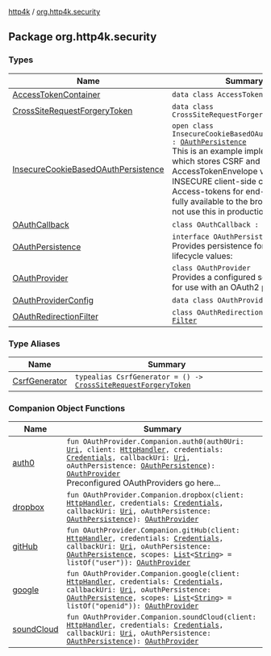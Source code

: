 [http4k](../index.md) / [org.http4k.security](./index.md)

## Package org.http4k.security

### Types

| Name | Summary |
|---|---|
| [AccessTokenContainer](-access-token-container/index.md) | `data class AccessTokenContainer` |
| [CrossSiteRequestForgeryToken](-cross-site-request-forgery-token/index.md) | `data class CrossSiteRequestForgeryToken` |
| [InsecureCookieBasedOAuthPersistence](-insecure-cookie-based-o-auth-persistence/index.md) | `open class InsecureCookieBasedOAuthPersistence : `[`OAuthPersistence`](-o-auth-persistence/index.md)<br>This is an example implementation which stores CSRF and AccessTokenEnvelope values in an INSECURE client-side cookie. Access-tokens for end-services are fully available to the browser so do not use this in production! |
| [OAuthCallback](-o-auth-callback/index.md) | `class OAuthCallback : `[`HttpHandler`](../org.http4k.core/-http-handler.md) |
| [OAuthPersistence](-o-auth-persistence/index.md) | `interface OAuthPersistence`<br>Provides persistence for OAuth lifecycle values: |
| [OAuthProvider](-o-auth-provider/index.md) | `class OAuthProvider`<br>Provides a configured set of objects for use with an OAuth2 provider. |
| [OAuthProviderConfig](-o-auth-provider-config/index.md) | `data class OAuthProviderConfig` |
| [OAuthRedirectionFilter](-o-auth-redirection-filter/index.md) | `class OAuthRedirectionFilter : `[`Filter`](../org.http4k.core/-filter/index.md) |

### Type Aliases

| Name | Summary |
|---|---|
| [CsrfGenerator](-csrf-generator.md) | `typealias CsrfGenerator = () -> `[`CrossSiteRequestForgeryToken`](-cross-site-request-forgery-token/index.md) |

### Companion Object Functions

| Name | Summary |
|---|---|
| [auth0](auth0.md) | `fun OAuthProvider.Companion.auth0(auth0Uri: `[`Uri`](../org.http4k.core/-uri/index.md)`, client: `[`HttpHandler`](../org.http4k.core/-http-handler.md)`, credentials: `[`Credentials`](../org.http4k.core/-credentials/index.md)`, callbackUri: `[`Uri`](../org.http4k.core/-uri/index.md)`, oAuthPersistence: `[`OAuthPersistence`](-o-auth-persistence/index.md)`): `[`OAuthProvider`](-o-auth-provider/index.md)<br>Preconfigured OAuthProviders go here... |
| [dropbox](dropbox.md) | `fun OAuthProvider.Companion.dropbox(client: `[`HttpHandler`](../org.http4k.core/-http-handler.md)`, credentials: `[`Credentials`](../org.http4k.core/-credentials/index.md)`, callbackUri: `[`Uri`](../org.http4k.core/-uri/index.md)`, oAuthPersistence: `[`OAuthPersistence`](-o-auth-persistence/index.md)`): `[`OAuthProvider`](-o-auth-provider/index.md) |
| [gitHub](git-hub.md) | `fun OAuthProvider.Companion.gitHub(client: `[`HttpHandler`](../org.http4k.core/-http-handler.md)`, credentials: `[`Credentials`](../org.http4k.core/-credentials/index.md)`, callbackUri: `[`Uri`](../org.http4k.core/-uri/index.md)`, oAuthPersistence: `[`OAuthPersistence`](-o-auth-persistence/index.md)`, scopes: `[`List`](https://kotlinlang.org/api/latest/jvm/stdlib/kotlin.collections/-list/index.html)`<`[`String`](https://kotlinlang.org/api/latest/jvm/stdlib/kotlin/-string/index.html)`> = listOf("user")): `[`OAuthProvider`](-o-auth-provider/index.md) |
| [google](google.md) | `fun OAuthProvider.Companion.google(client: `[`HttpHandler`](../org.http4k.core/-http-handler.md)`, credentials: `[`Credentials`](../org.http4k.core/-credentials/index.md)`, callbackUri: `[`Uri`](../org.http4k.core/-uri/index.md)`, oAuthPersistence: `[`OAuthPersistence`](-o-auth-persistence/index.md)`, scopes: `[`List`](https://kotlinlang.org/api/latest/jvm/stdlib/kotlin.collections/-list/index.html)`<`[`String`](https://kotlinlang.org/api/latest/jvm/stdlib/kotlin/-string/index.html)`> = listOf("openid")): `[`OAuthProvider`](-o-auth-provider/index.md) |
| [soundCloud](sound-cloud.md) | `fun OAuthProvider.Companion.soundCloud(client: `[`HttpHandler`](../org.http4k.core/-http-handler.md)`, credentials: `[`Credentials`](../org.http4k.core/-credentials/index.md)`, callbackUri: `[`Uri`](../org.http4k.core/-uri/index.md)`, oAuthPersistence: `[`OAuthPersistence`](-o-auth-persistence/index.md)`): `[`OAuthProvider`](-o-auth-provider/index.md) |
